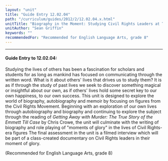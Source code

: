 ```yaml
---
layout: "unit"
title: "Guide Entry 12.02.04"
path: "/curriculum/guides/2012/2/12.02.04.x.html"
unitTitle: "Biography in the Moment: Studying Civil Rights Leaders at Their Moment of Glory"
unitAuthor: "Sean Griffin"
keywords: ""
recommendedFor: "Recommended for English Language Arts, grade 8"
---
```

<body>
<hr/>
<h4>
Guide Entry to 12.02.04:
</h4>
<p>
Studying the lives of others has been a fascination for scholars and students for as long as mankind has focused on communicating through the written word. What is it about others' lives that drives us to study them? It is as if through the study of past lives we seek to discover something magical or insightful about our own, as if others' lives hold some secret key to our own happiness, to our own success. This unit is designed to explore the world of biography, autobiography and memoir by focusing on figures from the Civil Rights Movement. Beginning with an exploration of our own lives through autobiography and biography and continuing to explore the subject through the reading of
<i>
Getting Away with Murder: The True Story of the Emmett Till Case
</i>
by Chris Crowe, the unit will culminate with the writing of biography and role playing of "moments of glory" in the lives of Civil Rights-era figures The final assessment in the unit is a filmed interview which will be part of a class-created documentary on Civil Rights leaders in their moment of glory.
</p>
<p>
(Recommended for English Language Arts, grade 8)
</p>
</body>
